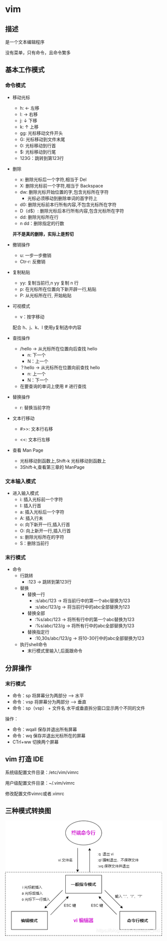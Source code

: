 # vim

## 描述

是一个文本编辑程序

没有菜单，只有命令，且命令繁多

## 基本工作模式

### 命令模式 

- 移动光标

  - h: ← 左移
  - l: → 右移
  - j: ↓ 下移
  - k: ↑ 上移
  - gg: 光标移动文件开头
  - G: 光标移动到文件末尾
  - 0: 光标移动到行首
  - $: 光标移动到行尾
  - 123G：跳转到第123行

- 删除

  - x: 删除光标后一个字符,相当于 Del
  - X: 删除光标前一个字符,相当于 Backspace
  - dw: 删除光标开始位置的字,包含光标所在字符
    - 光标必须移动到删除单词的首字符上
  - d0: 删除光标前本行所有内容,不包含光标所在字符
  - D（d$）: 删除光标后本行所有内容,包含光标所在字符
  - dd: 删除光标所在行
  - n dd：删除指定的行数

  **并不是真的删除，实际上是剪切**

- 撤销操作

  - u: 一步一步撤销
  - Ctr-r: 反撤销

- 复制粘贴

  - yy: 复制当前行,n yy 复制 n 行
  - p: 在光标所在位置向下新开辟一行,粘贴
  - P: 从光标所在行, 开始粘贴

- 可视模式

  - v：按字移动

  配合 h、j、k、l 使用y复制选中内容

- 查找操作

  - /hello -> 从光标所在位置向后查找 hello
    - n: 下一个
    - N：上一个
  - ？hello -> 从光标所在位置向前查找 hello
    - n: 上一个
    - N：下一个
  - 在要查询的单词上使用 # 进行查找

- 替换操作

  - r: 替换当前字符

- 文本行移动

  - #>>: 文本行右移

  - <<: 文本行左移

- 查看 Man Page

  - 光标移动到函数上,Shift-k 光标移动到函数上
  - 3Shift-k,查看第三章的 ManPage

### 文本输入模式

- 进入输入模式
  - i: 插入光标前一个字符
  - I: 插入行首
  - a: 插入光标后一个字符
  - A: 插入行未
  - o: 向下新开一行,插入行首
  - O: 向上新开一行,插入行首
  - s: 删除光标所在的字符
  - S：删除当前行

### 末行模式

- 命令
  - 行跳转
    - :123 -> 跳转到第123行
  - 替换
    - 替换一行
      - :s/abc/123 -> 将当前行中的第一个abc替换为123
      - :s/abc/123/g -> 将当前行中的abc全部替换为123
    - 替换全部
      - :%s/abc/123 -> 将所有行中的第一个abc替换为123
      - :%s/abc/123/g -> 将所有行中的abc全部替换为123
    - 替换指定行
      - :10,30s/abc/123/g -> 将10-30行中的abc全部替换为123
  - 执行shell命令
    - 末行模式里输入!,后面跟命令

## 分屏操作

### 末行模式

- 命令：sp 将屏幕分为两部分 --> 水平
- 命令：vsp 将屏幕分为两部分 --> 垂直
- 命令：sp（vsp） + 文件名 水平或垂直拆分窗口显示两个不同的文件

操作：

- 命令：wqall 保存并退出所有屏幕
- 命令：wq 保存并退出光标所在的屏幕
- CTrl+ww 切换两个屏幕

## vim 打造 IDE

系统级配置文件目录：/etc/vim/vimrc

用户级配置文件目录：~/.vim/vimrc

修改配置文件vimrc或者.vimrc

## 三种模式转换图

![img](resource/img/a0a44cf19a8f9e28951fb5306bb8a3b4.png)

